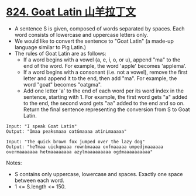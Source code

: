 # [824. Goat Latin 山羊拉丁文](https://leetcode.com/problems/goat-latin/)
* A sentence S is given, composed of words separated by spaces. Each word consists of lowercase and uppercase letters only.
* We would like to convert the sentence to "Goat Latin" (a made-up language similar to Pig Latin.)
* The rules of Goat Latin are as follows:
    * If a word begins with a vowel (a, e, i, o, or u), append "ma" to the end of the word.
	  For example, the word 'apple' becomes 'applema'.
 	* If a word begins with a consonant (i.e. not a vowel), remove the first letter and append it to the end, then add "ma".
    For example, the word "goat" becomes "oatgma".
	* Add one letter 'a' to the end of each word per its word index in the sentence, starting with 1.
	  For example, the first word gets "a" added to the end, the second word gets "aa" added to the end and so on.
Return the final sentence representing the conversion from S to Goat Latin.
```text
Input: "I speak Goat Latin"
Output: "Imaa peaksmaaa oatGmaaaa atinLmaaaaa"

Input: "The quick brown fox jumped over the lazy dog"
Output: "heTmaa uickqmaaa rownbmaaaa oxfmaaaaa umpedjmaaaaaa overmaaaaaaa hetmaaaaaaaa azylmaaaaaaaaa ogdmaaaaaaaaaa"
```
Notes:
* S contains only uppercase, lowercase and spaces. Exactly one space between each word.
* 1 <= S.length <= 150.
